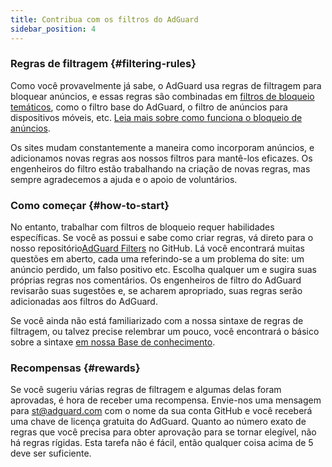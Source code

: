 ```yaml
---
title: Contribua com os filtros do AdGuard
sidebar_position: 4
---
```


### Regras de filtragem {#filtering-rules}

Como você provavelmente já sabe, o AdGuard usa regras de filtragem para bloquear anúncios, e essas regras são combinadas em [filtros de bloqueio temáticos](/general/ad-filtering/adguard-filters), como o filtro base do AdGuard, o filtro de anúncios para dispositivos móveis, etc. [Leia mais sobre como funciona o bloqueio de anúncios](/general/ad-filtering/how-ad-blocking-works).

Os sites mudam constantemente a maneira como incorporam anúncios, e adicionamos novas regras aos nossos filtros para mantê-los eficazes. Os engenheiros do filtro estão trabalhando na criação de novas regras, mas sempre agradecemos a ajuda e o apoio de voluntários.

### Como começar {#how-to-start}

No entanto, trabalhar com filtros de bloqueio requer habilidades específicas. Se você as possui e sabe como criar regras, vá direto para o nosso repositório[AdGuard Filters](https://github.com/AdguardTeam/AdguardFilters) no GitHub. Lá você encontrará muitas questões em aberto, cada uma referindo-se a um problema do site: um anúncio perdido, um falso positivo etc. Escolha qualquer um e sugira suas próprias regras nos comentários. Os engenheiros de filtro do AdGuard revisarão suas sugestões e, se acharem apropriado, suas regras serão adicionadas aos filtros do AdGuard.

Se você ainda não está familiarizado com a nossa sintaxe de regras de filtragem, ou talvez precise relembrar um pouco, você encontrará o básico sobre a sintaxe [em nossa Base de conhecimento](/general/ad-filtering/create-own-filters).

### Recompensas {#rewards}

Se você sugeriu várias regras de filtragem e algumas delas foram aprovadas, é hora de receber uma recompensa. Envie-nos uma mensagem para [st@adguard.com](mailto:st@adguard.com) com o nome da sua conta GitHub e você receberá uma chave de licença gratuita do AdGuard. Quanto ao número exato de regras que você precisa para obter aprovação para se tornar elegível, não há regras rígidas. Esta tarefa não é fácil, então qualquer coisa acima de 5 deve ser suficiente.
